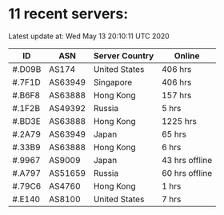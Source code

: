 # 11 recent servers:

Latest update at: Wed May 13 20:10:11 UTC 2020

| ID | ASN | Server Country | Online |
| -- | --- | -------------- | ------ |
| #.D09B | AS174 | United States | 406 hrs |
| #.7F1D | AS63949 | Singapore | 406 hrs |
| #.B6F8 | AS63888 | Hong Kong | 157 hrs |
| #.1F2B | AS49392 | Russia | 5 hrs |
| #.BD3E | AS63888 | Hong Kong | 1225 hrs |
| #.2A79 | AS63949 | Japan | 65 hrs |
| #.33B9 | AS63888 | Hong Kong | 6 hrs |
| #.9967 | AS9009 | Japan | 43 hrs offline |
| #.A797 | AS51659 | Russia | 60 hrs offline |
| #.79C6 | AS4760 | Hong Kong | 1 hrs |
| #.E140 | AS8100 | United States | 7 hrs |

